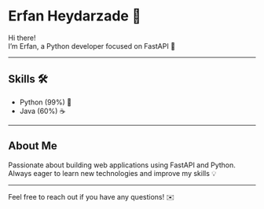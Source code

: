 # Erfan Heydarzade 👋

Hi there!  
I’m Erfan, a Python developer focused on FastAPI 🚀

---

## Skills 🛠️

- Python (99%) 🐍  
- Java (60%) ☕

---

## About Me

Passionate about building web applications using FastAPI and Python.  
Always eager to learn new technologies and improve my skills 💡

---

Feel free to reach out if you have any questions! ✉️
